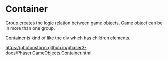 # Container

Group creates the logic relation between game objects. Game object can be in more than one group.

Container is kind of like the div which has children elements.

<https://photonstorm.github.io/phaser3-docs/Phaser.GameObjects.Container.html>
